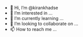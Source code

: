 - 👋 Hi, I’m @kirankhadse
- 👀 I’m interested in ...
- 🌱 I’m currently learning ...
- 💞️ I’m looking to collaborate on ...
- 📫 How to reach me ...

<!---
kirankhadse/kirankhadse is a ✨ special ✨ repository because its `README.md` (this file) appears on your GitHub profile.
You can click the Preview link to take a look at your changes.
--->
